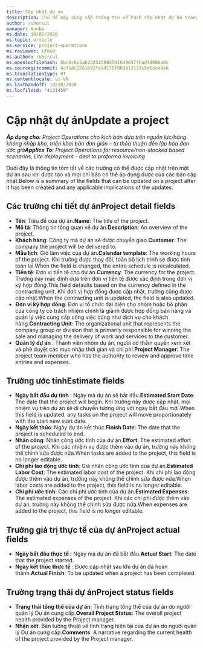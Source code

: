 ```yaml
---
title: Cập nhật dự án
description: Chủ đề này cung cấp thông tin về cách cập nhật dự án trong Project Operations.
author: ruhercul
manager: Annbe
ms.date: 10/01/2020
ms.topic: article
ms.service: project-operations
ms.reviewer: kfend
ms.author: ruhercul
ms.openlocfilehash: 8bcbc6c5a62d252398d541649647fbad49006a0c
ms.sourcegitcommit: 4cf1dc1561b92fca4175f0b3813133c5e63ce8e6
ms.translationtype: HT
ms.contentlocale: vi-VN
ms.lasthandoff: 10/28/2020
ms.locfileid: "4131459"
---
```

# <a name="update-a-project"></a><span data-ttu-id="ebf9c-103">Cập nhật dự án</span><span class="sxs-lookup"><span data-stu-id="ebf9c-103">Update a project</span></span>

<span data-ttu-id="ebf9c-104">_**Áp dụng cho:** Project Operations cho kịch bản dựa trên nguồn lực/hàng không nhập kho, triển khai bản đơn giản – từ thỏa thuận đến lập hóa đơn ước giá_</span><span class="sxs-lookup"><span data-stu-id="ebf9c-104">_**Applies To:** Project Operations for resource/non-stocked based scenarios, Lite deployment - deal to proforma invoicing_</span></span>

<span data-ttu-id="ebf9c-105">Dưới đây là thông tin tóm tắt về các trường có thể được cập nhật trên một dự án sau khi được tạo và mọi chỉ báo có thể áp dụng được của các bản cập nhật.</span><span class="sxs-lookup"><span data-stu-id="ebf9c-105">Below is a summary of the fields that can be updated on a project after it has been created and any applicable implications of the updates.</span></span>

## <a name="project-detail-fields"></a><span data-ttu-id="ebf9c-106">Các trường chi tiết dự án</span><span class="sxs-lookup"><span data-stu-id="ebf9c-106">Project detail fields</span></span>

- <span data-ttu-id="ebf9c-107">**Tên**: Tiêu đề của dự án.</span><span class="sxs-lookup"><span data-stu-id="ebf9c-107">**Name**: The title of the project.</span></span>
- <span data-ttu-id="ebf9c-108">**Mô tả**: Thông tin tổng quan về dự án.</span><span class="sxs-lookup"><span data-stu-id="ebf9c-108">**Description**: An overview of the project.</span></span>
- <span data-ttu-id="ebf9c-109">**Khách hàng**: Công ty mà dự án sẽ được chuyển giao.</span><span class="sxs-lookup"><span data-stu-id="ebf9c-109">**Customer**: The company the project will be delivered to.</span></span>
- <span data-ttu-id="ebf9c-110">**Mẫu lịch**: Giờ làm việc của dự án.</span><span class="sxs-lookup"><span data-stu-id="ebf9c-110">**Calendar template**: The working hours of the project.</span></span> <span data-ttu-id="ebf9c-111">Khi trường được thay đổi, toàn bộ lịch trình sẽ được tính toán lại.</span><span class="sxs-lookup"><span data-stu-id="ebf9c-111">When the field is changed, the entire schedule is recalculated.</span></span>
- <span data-ttu-id="ebf9c-112">**Tiền tệ**: Đơn vị tiền tệ cho dự án.</span><span class="sxs-lookup"><span data-stu-id="ebf9c-112">**Currency**: The currency for the project.</span></span> <span data-ttu-id="ebf9c-113">Trường này mặc định dựa trên đơn vị tiền tệ được xác định trong đơn vị ký hợp đồng.</span><span class="sxs-lookup"><span data-stu-id="ebf9c-113">This field defaults based on the currency defined in the contracting unit.</span></span> <span data-ttu-id="ebf9c-114">Khi đơn vị hợp đồng được cập nhật, trường cũng được cập nhật.</span><span class="sxs-lookup"><span data-stu-id="ebf9c-114">When the contracting unit is updated, the field is also updated.</span></span>
- <span data-ttu-id="ebf9c-115">**Đơn vị ký hợp đồng**: Đơn vị tổ chức đại diện cho nhóm hoặc bộ phận của công ty có trách nhiệm chính là giành được hợp đồng bán hàng và quản lý việc cung cấp công việc cũng như dịch vụ cho khách hàng.</span><span class="sxs-lookup"><span data-stu-id="ebf9c-115">**Contracting Unit**: The organizational unit that represents the company group or division that is primarily responsible for winning the sale and managing the delivery of work and services to the customer.</span></span> 
- <span data-ttu-id="ebf9c-116">**Quản lý dự án** : Thành viên nhóm dự án, người có thẩm quyền xem xét và phê duyệt các mục nhập thời gian và chi phí.</span><span class="sxs-lookup"><span data-stu-id="ebf9c-116">**Project Manager**: The project team member who has the authority to review and approve time entries and expenses.</span></span>

## <a name="estimate-fields"></a><span data-ttu-id="ebf9c-117">Trường ước tính</span><span class="sxs-lookup"><span data-stu-id="ebf9c-117">Estimate fields</span></span>

- <span data-ttu-id="ebf9c-118">**Ngày bắt đầu dự tính** : Ngày mà dự án sẽ bắt đầu.</span><span class="sxs-lookup"><span data-stu-id="ebf9c-118">**Estimated Start Date**: The date that the project will begin.</span></span> <span data-ttu-id="ebf9c-119">Khi trường này được cập nhật, mọi nhiệm vụ trên dự án sẽ di chuyển tương ứng với ngày bắt đầu mới.</span><span class="sxs-lookup"><span data-stu-id="ebf9c-119">When this field is updated, any tasks on the project will move proportionately with the start new start date.</span></span>
- <span data-ttu-id="ebf9c-120">**Ngày kết thúc**: Ngày dự án kết thúc.</span><span class="sxs-lookup"><span data-stu-id="ebf9c-120">**Finish Date**: The date that the project is scheduled to end.</span></span>
- <span data-ttu-id="ebf9c-121">**Nhân công**: Nhân công ước tính của dự án.</span><span class="sxs-lookup"><span data-stu-id="ebf9c-121">**Effort**: The estimated effort of the project.</span></span> <span data-ttu-id="ebf9c-122">Khi các nhiệm vụ được thêm vào dự án, trường này không thể chỉnh sửa được nữa.</span><span class="sxs-lookup"><span data-stu-id="ebf9c-122">When tasks are added to the project, this field is no longer editable.</span></span>
- <span data-ttu-id="ebf9c-123">**Chi phí lao động ước tính**: Giá nhân công ước tính của dự án.</span><span class="sxs-lookup"><span data-stu-id="ebf9c-123">**Estimated Labor Cost**: The estimated labor cost of the project.</span></span> <span data-ttu-id="ebf9c-124">Khi chi phí lao động được thêm vào dự án, trường này không thể chỉnh sửa được nữa.</span><span class="sxs-lookup"><span data-stu-id="ebf9c-124">When labor costs are added to the project, this field is no longer editable.</span></span>
- <span data-ttu-id="ebf9c-125">**Chi phí ước tính**: Các chi phí ước tính của dự án.</span><span class="sxs-lookup"><span data-stu-id="ebf9c-125">**Estimated Expenses**: The estimated expenses of the project.</span></span> <span data-ttu-id="ebf9c-126">Khi các chi phí được thêm vào dự án, trường này không thể chỉnh sửa được nữa.</span><span class="sxs-lookup"><span data-stu-id="ebf9c-126">When expenses are added to the project, this field is no longer editable.</span></span>

## <a name="project-actual-fields"></a><span data-ttu-id="ebf9c-127">Trường giá trị thực tế của dự án</span><span class="sxs-lookup"><span data-stu-id="ebf9c-127">Project actual fields</span></span>
- <span data-ttu-id="ebf9c-128">**Ngày bắt đầu thực tế** : Ngày mà dự án đã bắt đầu.</span><span class="sxs-lookup"><span data-stu-id="ebf9c-128">**Actual Start**: The date that the project started.</span></span>
- <span data-ttu-id="ebf9c-129">**Ngày kết thúc thực tế** : Được cập nhật sau khi dự án đã hoàn thành.</span><span class="sxs-lookup"><span data-stu-id="ebf9c-129">**Actual Finish**: To be updated when a project has been completed.</span></span>

## <a name="project-status-fields"></a><span data-ttu-id="ebf9c-130">Trường trạng thái dự án</span><span class="sxs-lookup"><span data-stu-id="ebf9c-130">Project status fields</span></span>

- <span data-ttu-id="ebf9c-131">**Trạng thái tổng thể của dự án**: Tình trạng tổng thể của dự án do người quản lý Dự án cung cấp.</span><span class="sxs-lookup"><span data-stu-id="ebf9c-131">**Overall Project Status**: The overall project health provided by the Project manager.</span></span>
- <span data-ttu-id="ebf9c-132">**Nhận xét**: Bản tường thuật về tình trạng hiện tại của dự án do người quản lý Dự án cung cấp.</span><span class="sxs-lookup"><span data-stu-id="ebf9c-132">**Comments**: A narrative regarding the current health of the project provided by the Project manager.</span></span>

